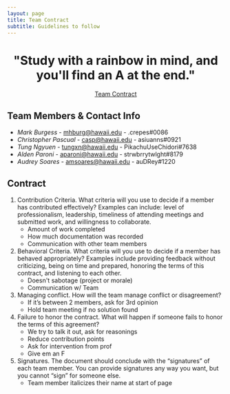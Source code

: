 ```yaml
---
layout: page
title: Team Contract
subtitle: Guidelines to follow
---
```


<h1 style="text-align: center;">"Study with a rainbow in mind, and you'll find an A at the end."</h1>
<a href="https://docs.google.com/document/d/1oX4d5HIBrm2Wsi5FQ2IpwNagkXJaMhHEUpm8CkWCZwE/edit" ><div style="text-align: center">Team Contract</div></a>

## Team Members & Contact Info
- *Mark Burgess* - mhburg@hawaii.edu - .crepes#0086
- *Christopher Pascual* - casp@hawaii.edu - asiuanns#0921
- *Tung Ngyuen* - tungxn@hawaii.edu - PikachuUseChidori#7638
- *Alden Paroni* - aparoni@hawaii.edu - strwbrrytwlght#8179
- *Audrey Soares* - amsoares@hawaii.edu - auDRey#1220

## Contract

<ol>
    <li>
        Contribution Criteria. What criteria will you use to decide if a member has contributed effectively? Examples can include: level of professionalism, leadership, timeliness of attending meetings and submitted work, and willingness to collaborate.
        <ul>
            <li>Amount of work completed</li>
            <li>How much documentation was recorded</li>
            <li>Communication with other team members</li>
        </ul>
    </li>
    <li>
        Behavioral Criteria. What criteria will you use to decide if a member has behaved appropriately? Examples include providing feedback without criticizing, being on time and prepared, honoring the terms of this contract, and listening to each other.
        <ul>
            <li>Doesn't sabotage (project or morale)</li>
            <li>Communication w/ Team</li>
        </ul>
    </li>
    <li>
        Managing conflict. How will the team manage conflict or disagreement?
        <ul>
            <li>If it’s between 2 members, ask for 3rd opinion</li>
            <li>Hold team meeting if no solution found</li>
        </ul>
    </li>
    <li>
        Failure to honor the contract. What will happen if someone fails to honor the terms of this agreement?
        <ul>
            <li>We try to talk it out, ask for reasonings</li>
            <li>Reduce contribution points</li>
            <li>Ask for intervention from prof</li>
            <li>Give em an F</li>
        </ul>
    </li>
    <li>
        Signatures. The document should conclude with the “signatures” of each team member. You can provide signatures any way you want, but you cannot “sign” for someone else.
        <ul>
            <li>Team member italicizes their name at start of page</li>
        </ul>
    </li>
</ol>
